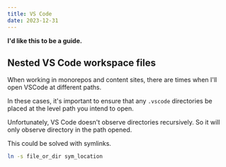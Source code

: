 ```yaml
---
title: VS Code
date: 2023-12-31
---
```


**I'd like this to be a guide.**

## Nested VS Code workspace files

When working in monorepos and content sites, there are times when I'll open VSCode at different paths.

In these cases, it's important to ensure that any `.vscode` directories be placed at the level path you intend to open.

Unfortunately, VS Code doesn't observe directories recursively. So it will only observe directory in the path opened.

This could be solved with symlinks.

```sh
ln -s file_or_dir sym_location
```
